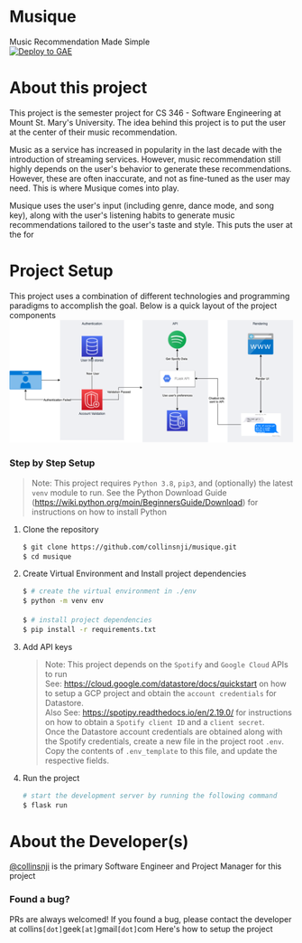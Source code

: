 # Musique
Music Recommendation Made Simple      
[![Deploy to GAE](https://github.com/collinsnji/musique/actions/workflows/ci.yml/badge.svg)](https://github.com/collinsnji/musique/actions/workflows/ci.yml)

# About this project
This project is the semester project for CS 346 - Software Engineering at Mount St. Mary's University. The idea behind this project is to put the user at the center of their music recommendation.    

Music as a service has increased in popularity in the last decade with the introduction of streaming services. However, music recommendation still highly depends on the user's behavior to generate these recommendations. However, these are often inaccurate, and not as fine-tuned as the user may need. This is where Musique comes into play.      

Musique uses the user's input (including genre, dance mode, and song key), along with the user's listening habits to generate music recommendations tailored to the user's taste and style. This puts the user at the for

# Project Setup
This project uses a combination of different technologies and programming paradigms to accomplish the goal. Below is a quick layout of the project components     
![Project Components](Documentation/ComponentDiagram.png)


### Step by Step Setup
> Note: This project requires `Python 3.8`, `pip3`, and (optionally) the latest `venv` module to run. See the Python Download Guide (https://wiki.python.org/moin/BeginnersGuide/Download) for instructions on how to install Python
1. Clone the repository
   ``` bash
   $ git clone https://github.com/collinsnji/musique.git
   $ cd musique
   ```
2. Create Virtual Environment and Install project dependencies
   ``` bash
   $ # create the virtual environment in ./env
   $ python -m venv env
   
   $ # install project dependencies 
   $ pip install -r requirements.txt
   ```
3. Add API keys
   > Note: This project depends on the `Spotify` and `Google Cloud` APIs to run     
    See: https://cloud.google.com/datastore/docs/quickstart on how to setup a GCP project and obtain the `account credentials` for Datastore.    
    Also See: https://spotipy.readthedocs.io/en/2.19.0/ for instructions on how to obtain a `Spotify client ID` and a `client secret`.     
    Once the Datastore account credentials are obtained along with the Spotify credentials, create a new file in the project root `.env`. Copy the contents of `.env_template` to this file, and update the respective fields.

4. Run the project
   ``` bash
   # start the development server by running the following command
   $ flask run
   ```

# About the Developer(s)
[@collinsnji](https://github.com/collinsnji) is the primary Software Engineer and Project Manager for this project

### Found a bug?
PRs are always welcomed! If you found a bug, please contact the developer at collins`[dot]`geek`[at]`gmail`[dot]`com
Here's how to setup the project
